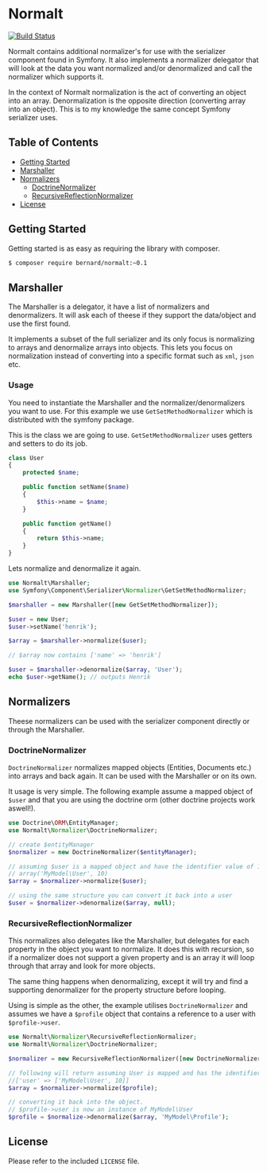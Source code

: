 Normalt
=======

[![Build Status](https://travis-ci.org/bernardphp/normalt.png?branch=master)](https://travis-ci.org/bernardphp/normalt)

Normalt contains additional normalizer's for use with the serializer component found in Symfony. It also
implements a normalizer delegator that will look at the data you want normalized and/or denormalized
and call the normalizer which supports it.

In the context of Normalt normalization is the act of converting an object into an array. Denormalization
is the opposite direction (converting array into an object). This is to my knowledge the same concept
Symfony serializer uses.

Table of Contents
-----------------

 * [Getting Started](#getting-started)
 * [Marshaller](#marshaller)
 * [Normalizers](#normalizers)
   * [DoctrineNormalizer](#doctrinenormalizer)
   * [RecursiveReflectionNormalizer](#recursivereflectionnormalizer)
 * [License](#license)


Getting Started
---------------

Getting started is as easy as requiring the library with composer.

``` bash
$ composer require bernard/normalt:~0.1
```

Marshaller
----------

The Marshaller is a delegator, it have a list of normalizers and denormalizers. It will ask each
of theese if they support the data/object and use the first found.

It implements a subset of the full serializer and its only focus is normalizing to arrays and
denormalize arrays into objects. This lets you focus on normalization instead of converting
into a specific format such as `xml`, `json` etc.

### Usage

You need to instantiate the Marshaller and the normalizer/denormalizers you want to use.
For this example we use `GetSetMethodNormalizer` which is distributed with the symfony package.

This is the class we are going to use. `GetSetMethodNormalizer` uses getters and setters to do
its job.

``` php
class User
{
    protected $name;

    public function setName($name)
    {
        $this->name = $name;
    }

    public function getName()
    {
        return $this->name;
    }
}
```

Lets normalize and denormalize it again.

``` php
use Normalt\Marshaller;
use Symfony\Component\Serializer\Normalizer\GetSetMethodNormalizer;

$marshaller = new Marshaller([new GetSetMethodNormalizer]);

$user = new User;
$user->setName('henrik');

$array = $marshaller->normalize($user);

// $array now contains ['name' => 'henrik']

$user = $marshaller->denormalize($array, 'User');
echo $user->getName(); // outputs Henrik
```

Normalizers
-----------

Theese normalizers can be used with the serializer component directly or through the Marshaller.

### DoctrineNormalizer

`DoctrineNormalizer` normalizes mapped objects (Entities, Documents etc.) into arrays and back again.
It can be used with the Marshaller or on its own.

It usage is very simple. The following example assume a mapped object of `$user` and that you are
using the doctrine orm (other doctrine projects work aswell!).

``` php
use Doctrine\ORM\EntityManager;
use Normalt\Normalizer\DoctrineNormalizer;

// create $entityManager
$normalizer = new DoctrineNormalizer($entityManager);

// assuming $user is a mapped object and have the identifier value of 10. the following will return
// array('MyModel\User', 10)
$array = $normalizer->normalize($user);

// using the same structure you can convert it back into a user
$user = $normalizer->denormalize($array, null);
```

### RecursiveReflectionNormalizer

This normalizes also delegates like the Marshaller, but delegates for each property in the object you want
to normalize. It does this with recursion, so if a normalizer does not support a given property and is an
array it will loop through that array and look for more objects.

The same thing happens when denormalizing, except it will try and find a supporting denormalizer for the
property structure before looping.

Using is simple as the other, the example utilises `DoctrineNormalizer` and assumes we have a `$profile` object
that contains a reference to a user with `$profile->user`.

``` php
use Normalt\Normalizer\RecursiveReflectionNormalizer;
use Normalt\Normalizer\DoctrineNormalizer;

$normalizer = new RecursiveReflectionNormalizer([new DoctrineNormalizer($entityManager)]);

// following will return assuming User is mapped and has the identifier of 10
//['user' => ['MyModel\User', 10]]
$array = $normalizer->normalize($profile);

// converting it back into the object.
// $profile->user is now an instance of MyModel\User
$profile = $normalize->denormalize($array, 'MyModel\Profile');
```

License
-------

Please refer to the included `LICENSE` file.

